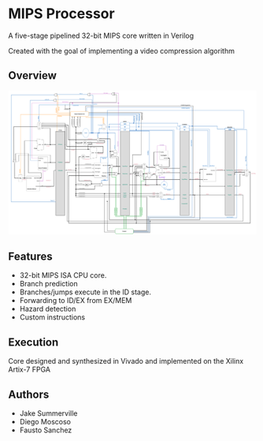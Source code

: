 # MIPS Processor

A five-stage pipelined 32-bit MIPS core written in Verilog

Created with the goal of implementing a video compression algorithm

## Overview

![docs](docs/Datapath.png)

## Features

- 32-bit MIPS ISA CPU core.
- Branch prediction
- Branches/jumps execute in the ID stage.
- Forwarding to ID/EX from EX/MEM
- Hazard detection
- Custom instructions

## Execution 

Core designed and synthesized in Vivado and implemented on the Xilinx Artix-7 FPGA

## Authors

- Jake Summerville
- Diego Moscoso
- Fausto Sanchez

